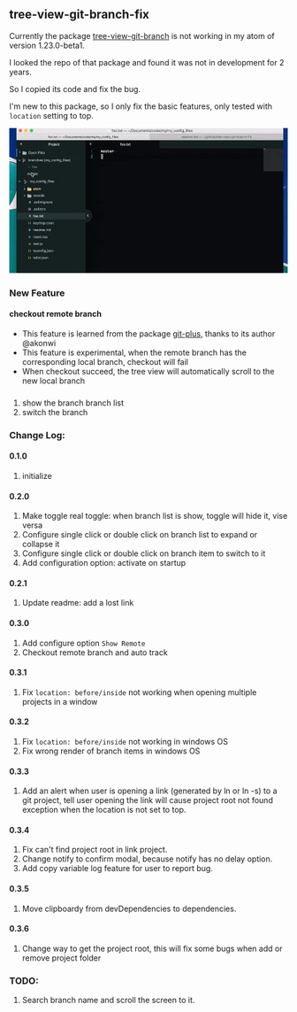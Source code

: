 ## tree-view-git-branch-fix

Currently the package [tree-view-git-branch](https://atom.io/packages/tree-view-git-branch) is not working in my atom of version 1.23.0-beta1.

I looked the repo of that package and found it was not in development for 2 years.

So I copied its code and fix the bug.

I'm new to this package, so I only fix the basic features, only tested with `location` setting to top.

![demo](https://raw.githubusercontent.com/yubaoquan/yubaoquan.github.io/master/images/tree-view-git-branch/tree-view-git-branch-min.gif)

### New Feature

#### checkout remote branch

- This feature is learned from the package [git-plus](https://atom.io/packages/git-plus), thanks to its author @akonwi
- This feature is experimental, when the remote branch has the corresponding local branch, checkout will fail
- When checkout succeed, the tree view will automatically scroll to the new local branch



###

1. show the branch branch list
2. switch the branch

### Change Log:

#### 0.1.0

1. initialize

#### 0.2.0

1. Make toggle real toggle: when branch list is show, toggle will hide it, vise versa
2. Configure single click or double click on branch list to expand or collapse it
2. Configure single click or double click on branch item to switch to it
3. Add configuration option: activate on startup

#### 0.2.1

1. Update readme: add a lost link

#### 0.3.0

1. Add configure option `Show Remote`
2. Checkout remote branch and auto track

#### 0.3.1

1. Fix `location: before/inside` not working when opening multiple projects in a window

#### 0.3.2

1. Fix `location: before/inside` not working in windows OS
2. Fix wrong render of branch items in windows OS

#### 0.3.3

1. Add an alert when user is opening a link (generated by ln or ln -s) to a git project,  tell user opening the link will cause project root not found exception when the location is not set to top.

#### 0.3.4

1. Fix can't find project root in link project.
2. Change notify to confirm modal, because notify has no delay option.
3. Add copy variable log feature for user to report bug.

#### 0.3.5

1. Move clipboardy from devDependencies to dependencies.

#### 0.3.6

1. Change way to get the project root, this will fix some bugs when add or remove project folder

### TODO:

1. Search branch name and scroll the screen to it.
